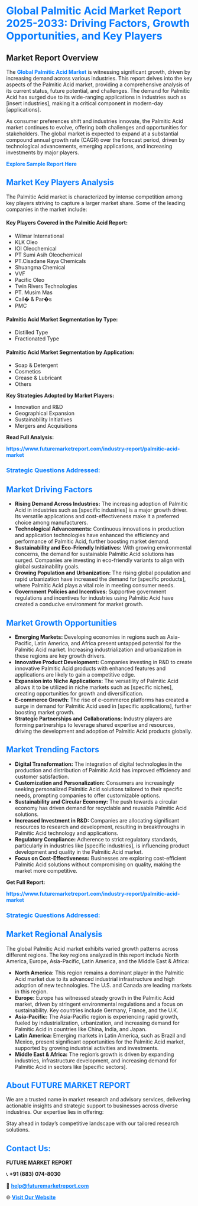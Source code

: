 <h1 style="color: #007BFF;">Global Palmitic Acid Market Report 2025-2033: Driving Factors, Growth Opportunities, and Key Players</h1>

<section id="overview">
<h2>Market Report Overview</h2>
<p>The <a href="https://www.futuremarketreport.com/industry-report/palmitic-acid-market" style="color: #007BFF; text-decoration: none;"><strong>Global Palmitic Acid Market</strong></a> is witnessing significant growth, driven by increasing demand across various industries. This report delves into the key aspects of the Palmitic Acid market, providing a comprehensive analysis of its current status, future potential, and challenges. The demand for Palmitic Acid has surged due to its wide-ranging applications in industries such as [insert industries], making it a critical component in modern-day [applications].</p>
<p>As consumer preferences shift and industries innovate, the Palmitic Acid market continues to evolve, offering both challenges and opportunities for stakeholders. The global market is expected to expand at a substantial compound annual growth rate (CAGR) over the forecast period, driven by technological advancements, emerging applications, and increasing investments by major players.</p>
</section>

<section id="overview">
<p><a href="https://www.futuremarketreport.com/request-sample/reportId=26372" style="color: #007BFF; text-decoration: none;"><strong>Explore Sample Report Here</strong></a></p>
</section>

<section id="key-players">
<h2 style="color: #007BFF;">Market Key Players Analysis</h2>
<p>The Palmitic Acid market is characterized by intense competition among key players striving to capture a larger market share. Some of the leading companies in the market include:</p>
<h4>Key Players Covered in the Palmitic Acid Report:</h4>
<ul><li>Wilmar International</li><li>KLK Oleo</li><li>IOI Oleochemical</li><li>PT Sumi Asih Oleochemical</li><li>PT.Cisadane Raya Chemicals</li><li>Shuangma Chemical</li><li>VVF</li><li>Pacific Oleo</li><li>Twin Rivers Technologies</li><li>PT. Musim Mas</li><li>Cail� &amp; Par�s</li><li>PMC</li></ul>
<h4>Palmitic Acid Market Segmentation by Type:</h4>
<ul><li>Distilled Type</li><li>Fractionated Type</li></ul>

<h4>Palmitic Acid Market Segmentation by Application:</h4>
<ul><li>Soap &amp; Detergent</li><li>Cosmetics</li><li>Grease &amp; Lubricant</li><li>Others</li></ul>
<p><strong>Key Strategies Adopted by Market Players:</strong></p>
<ul>
<li>Innovation and R&D</li>
<li>Geographical Expansion</li>
<li>Sustainability Initiatives</li>
<li>Mergers and Acquisitions</li>
</ul>
</section>

<section>
<p><strong>Read Full Analysis: </strong></p><a href="https://www.futuremarketreport.com/industry-report/palmitic-acid-market" style="color: #007BFF; text-decoration: none;"><strong>https://www.futuremarketreport.com/industry-report/palmitic-acid-market</strong></a>
<h3 style="color: #007BFF;">Strategic Questions Addressed:</h3>
</section>

<section id="driving-factors">
<h2 style="color: #007BFF;">Market Driving Factors</h2>
<ul>
<li><strong>Rising Demand Across Industries:</strong> The increasing adoption of Palmitic Acid in industries such as [specific industries] is a major growth driver. Its versatile applications and cost-effectiveness make it a preferred choice among manufacturers.</li>
<li><strong>Technological Advancements:</strong> Continuous innovations in production and application technologies have enhanced the efficiency and performance of Palmitic Acid, further boosting market demand.</li>
<li><strong>Sustainability and Eco-Friendly Initiatives:</strong> With growing environmental concerns, the demand for sustainable Palmitic Acid solutions has surged. Companies are investing in eco-friendly variants to align with global sustainability goals.</li>
<li><strong>Growing Population and Urbanization:</strong> The rising global population and rapid urbanization have increased the demand for [specific products], where Palmitic Acid plays a vital role in meeting consumer needs.</li>
<li><strong>Government Policies and Incentives:</strong> Supportive government regulations and incentives for industries using Palmitic Acid have created a conducive environment for market growth.</li>
</ul>
</section>

<section id="growth-opportunities">
<h2 style="color: #007BFF;">Market Growth Opportunities</h2>
<ul>
<li><strong>Emerging Markets:</strong> Developing economies in regions such as Asia-Pacific, Latin America, and Africa present untapped potential for the Palmitic Acid market. Increasing industrialization and urbanization in these regions are key growth drivers.</li>
<li><strong>Innovative Product Development:</strong> Companies investing in R&D to create innovative Palmitic Acid products with enhanced features and applications are likely to gain a competitive edge.</li>
<li><strong>Expansion into Niche Applications:</strong> The versatility of Palmitic Acid allows it to be utilized in niche markets such as [specific niches], creating opportunities for growth and diversification.</li>
<li><strong>E-commerce Growth:</strong> The rise of e-commerce platforms has created a surge in demand for Palmitic Acid used in [specific applications], further boosting market growth.</li>
<li><strong>Strategic Partnerships and Collaborations:</strong> Industry players are forming partnerships to leverage shared expertise and resources, driving the development and adoption of Palmitic Acid products globally.</li>
</ul>
</section>

<section id="trending-factors">
<h2 style="color: #007BFF;">Market Trending Factors</h2>
<ul>
<li><strong>Digital Transformation:</strong> The integration of digital technologies in the production and distribution of Palmitic Acid has improved efficiency and customer satisfaction.</li>
<li><strong>Customization and Personalization:</strong> Consumers are increasingly seeking personalized Palmitic Acid solutions tailored to their specific needs, prompting companies to offer customizable options.</li>
<li><strong>Sustainability and Circular Economy:</strong> The push towards a circular economy has driven demand for recyclable and reusable Palmitic Acid solutions.</li>
<li><strong>Increased Investment in R&D:</strong> Companies are allocating significant resources to research and development, resulting in breakthroughs in Palmitic Acid technology and applications.</li>
<li><strong>Regulatory Compliance:</strong> Adherence to strict regulatory standards, particularly in industries like [specific industries], is influencing product development and quality in the Palmitic Acid market.</li>
<li><strong>Focus on Cost-Effectiveness:</strong> Businesses are exploring cost-efficient Palmitic Acid solutions without compromising on quality, making the market more competitive.</li>
</ul>
</section>

<section>
<p><strong>Get Full Report: </strong></p><a href="https://www.futuremarketreport.com/industry-report/palmitic-acid-market" style="color: #007BFF; text-decoration: none;"><strong>https://www.futuremarketreport.com/industry-report/palmitic-acid-market</strong></a>
<h3 style="color: #007BFF;">Strategic Questions Addressed:</h3>
</section>


<section id="regional-analysis">
<h2 style="color: #007BFF;">Market Regional Analysis</h2>
<p>The global Palmitic Acid market exhibits varied growth patterns across different regions. The key regions analyzed in this report include North America, Europe, Asia-Pacific, Latin America, and the Middle East & Africa:</p>
<ul>
<li><strong>North America:</strong> This region remains a dominant player in the Palmitic Acid market due to its advanced industrial infrastructure and high adoption of new technologies. The U.S. and Canada are leading markets in this region.</li>
<li><strong>Europe:</strong> Europe has witnessed steady growth in the Palmitic Acid market, driven by stringent environmental regulations and a focus on sustainability. Key countries include Germany, France, and the U.K.</li>
<li><strong>Asia-Pacific:</strong> The Asia-Pacific region is experiencing rapid growth, fueled by industrialization, urbanization, and increasing demand for Palmitic Acid in countries like China, India, and Japan.</li>
<li><strong>Latin America:</strong> Emerging markets in Latin America, such as Brazil and Mexico, present significant opportunities for the Palmitic Acid market, supported by growing industrial activities and investments.</li>
<li><strong>Middle East & Africa:</strong> The region’s growth is driven by expanding industries, infrastructure development, and increasing demand for Palmitic Acid in sectors like [specific sectors].</li>
</ul>
</section>

<footer>
<h2 style="color: #007BFF;">About FUTURE MARKET REPORT</h2>
<p>We are a trusted name in market research and advisory services, delivering actionable insights and strategic support to businesses across diverse industries. Our expertise lies in offering:</p>

<p>Stay ahead in today’s competitive landscape with our tailored research solutions.</p>

<h2 style="color: #007BFF;">Contact Us:</h2>
<p><strong>FUTURE MARKET REPORT</strong></p>
<p>📞 <strong>+91 (883) 074-8030</strong></p>
<p>📧 <strong><a href="mailto:help@futuremarketreport.com" style="color: #007BFF;">help@futuremarketreport.com</a></strong></p>
<p>🌐 <strong><a href="https://www.futuremarketreport.com/" style="color: #007BFF;">Visit Our Website</a></strong></p>
</footer>
